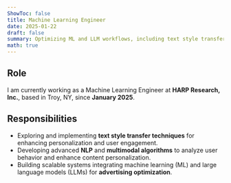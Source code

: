 ```yaml
---
ShowToc: false
title: Machine Learning Engineer
date: 2025-01-22
draft: false
summary: Optimizing ML and LLM workflows, including text style transfer, while enhancing data handling for scalable advertising.
math: true
---
```


## Role
I am currently working as a Machine Learning Engineer at **HARP Research, Inc.**, based in Troy, NY, since **January 2025**.

## Responsibilities
- Exploring and implementing **text style transfer techniques** for enhancing personalization and user engagement.
- Developing advanced **NLP** and **multimodal algorithms** to analyze user behavior and enhance content personalization.
- Building scalable systems integrating machine learning (ML) and large language models (LLMs) for **advertising optimization**.
